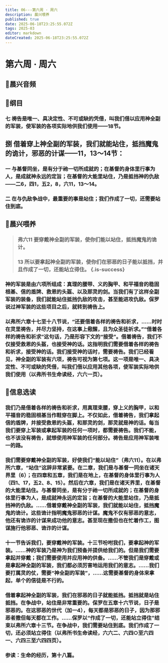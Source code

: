 ```yaml
---
title: 06---第六周 · 周六
description: 晨兴喂养
published: true
date: 2025-06-18T23:25:55.072Z
tags: 2025-03
editor: markdown
dateCreated: 2025-06-18T23:25:55.072Z
---
```


# 第六周 · 周六

## 🎵晨兴音频

## 📖纲目

### 七    祷告是唯一、具决定性、不可或缺的凭借，叫我们借以应用神全副的军装，使军装的各项实际地供我们使用——18节。

## 捌    借着穿上神全副的军装，我们就能站住，抵挡魔鬼的诡计，邪恶的计谋——11，13～14节：

### 一    与基督同坐，是有分于祂一切所成就的；在基督的身体里行事为人，是成就神永远的定旨；在基督的大能里站住，乃是抵挡神的仇敌——二6，四1，五2，8，六11，13～14。

### 二    在与仇敌争战中，最重要的事是站住；我们作成了一切，还需要站住到底。

## 📖晨兴喂养

>### **弗六11    要穿戴神全副的军装，使你们能以站住，抵挡魔鬼的诡计。**
>
>### **13    所以要拿起神全副的军装，使你们在邪恶的日子能以抵挡，并且作成了一切，还能站立得住。** {.is-success}

### 神的军装是由六项所组成：真理的腰带、义的胸甲、和平福音的稳固根基、信的盾牌、救恩的头盔、以及那灵的剑。当我们有了这样全副军装的装备，我们就能站住抵挡仇敌的攻击，甚至能进攻仇敌。保罗说过神军装的这些项目之后，就转到祷告上。

### 以弗所六章十七至十八节说，“还要借着各样的祷告和祈求，……时时在灵里祷告，并尽力坚持，在这事上儆醒，且为众圣徒祈求。”“借着各样的祷告和祈求”这句话，乃是形容下文的“接受”。借着祷告，我们不仅接受救恩的头盔，也接受神的话。这指明我们需要借着各样的祷告和祈求，接受神的话。我们接受神的话时，需要祷告。我们已经看见，神全副的军装有六项，祷告可视为第七项。这一项是唯一、具决定性、不可或缺的凭借，叫我们借以应用其他各项，使军装实际地供我们使用（以弗所书生命读经，六六一页）。

## 📖信息选读

### 我们乃是借着各样的祷告和祈求，用真理束腰，穿上义的胸甲，以和平福音的稳固根基当作鞋穿在脚上。不仅如此，借着祷告，我们拿起信的盾牌，并接受救恩的头盔，和那灵的剑，那灵就是神的话。每当我们要穿上军装或拿起军装的任何一项时，都需要祷告。我们不能，也不该没有祷告，就想使用神军装的任何部分。祷告是应用神军装唯一的路。

### 我们需要穿戴神全副的军装，好使我们“能以站住”（弗六11）。在以弗所六章，“站住”这辞非常紧要。在二章，我们是与基督一同坐在诸天界里（6）；在四章和五章，我们是在地上，在基督的身体里行事为人（四1、17，五2、8、15）。然后在六章，我们是在诸天界里，在基督的大能里站住。与基督同坐，是有分于祂一切所成就的；在基督的身体里行事为人，是成就神永远的定旨；在基督的大能里站住，乃是抵挡神的仇敌。……借着穿戴神全副的军装，我们就能以站住，抵挡魔鬼的诡计。这些诡计指明魔鬼邪恶的计谋。魔鬼不仅有邪恶的意志，他还有诡诈的计谋来成功他的意志。甚至现在撒但也在忙着作工，图谋施行他邪恶、诡诈的计谋。

### 十一节告诉我们，要穿戴神的军装。十三节吩咐我们，要拿起神的军装。……神的军装乃是神为我们预备并提供给我们的。但是我们需要拿起并穿戴；我们需要使用并应用神的供备。……不管我们是穿戴或是拿起神全副的军装，我们都必须厉害地运用我们的意志。……我们要打属灵的仗，需要“神全副的军装”，……这需要基督的身体来拿起，单个的信徒是不行的。

### 借着拿起神全副的军装，我们在邪恶的日子就能抵挡。抵挡就是站住抵挡。在争战中，站住是非常重要的。保罗在五章十六节说，日子是邪恶的。在这邪恶的世代（加一4），每天都是邪恶的日子，因为那邪恶者撒但每天都在工作。……保罗以“作成了一切，还能站立得住”结束以弗所六章十三节。在争战中，我们需要站住到底。我们作成了一切，还必须站立得住（以弗所书生命读经，六六二、六四○至六四一、六四三至六四四页）。

### 参读：生命的经历，第十八篇。

<!-- Google tag (gtag.js) -->

<script async src="https://www.googletagmanager.com/gtag/js?id=G-1P8709Z16T"></script>
<script>
  window.dataLayer = window.dataLayer || [];
  function gtag(){dataLayer.push(arguments);}
  gtag('js', new Date());

  gtag('config', 'G-1P8709Z16T');
</script>